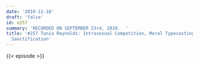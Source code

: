 ```yaml
---
date: '2019-11-18'
draft: 'false'
id: e257
summary: 'RECORDED ON SEPTEMBER 23rd, 2019.  '
title: '#257 Tania Reynolds: Intrasexual Competition, Moral Typecasting, And Victim
  Sanctification'
---
```

{{< episode >}}
